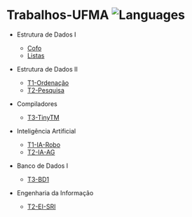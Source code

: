 # Trabalhos-UFMA ![Languages](https://img.shields.io/github/languages/count/maricimara98/trabalhos-ufma?style=social)

- Estrutura de Dados I
  - [Cofo](https://github.com/maricimara98/trabalhos-ufma/tree/main/cofo)
  - [Listas](https://github.com/maricimara98/trabalhos-ufma/tree/main/listas)

- Estrutura de Dados II
  - [T1-Ordenação](https://github.com/maricimara98/trabalhos-ufma/tree/main/T1_ordenacao)
  - [T2-Pesquisa](https://github.com/maricimara98/trabalhos-ufma/tree/main/T2_pesquisa)

- Compiladores
  - [T3-TinyTM](https://github.com/maricimara98/trabalhos-ufma/tree/main/compilador-Tiny-e-TM)

- Inteligência Artificial
  - [T1-IA-Robo](https://github.com/maricimara98/trabalhos-ufma/tree/main/T1-IA-Robo)
  - [T2-IA-AG](https://github.com/maricimara98/trabalhos-ufma/tree/main/T2-IA-AG)
  
- Banco de Dados I
  - [T3-BD1](https://github.com/maricimara98/trabalhos-ufma/tree/main/banco-de-dados-I)
  
- Engenharia da Informação
  - [T2-EI-SRI](https://github.com/maricimara98/trabalhos-ufma/tree/main/T2-EI-SRI)
